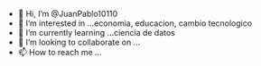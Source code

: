 - 👋 Hi, I’m @JuanPablo10110
- 👀 I’m interested in ...economia, educacion, cambio tecnologico
- 🌱 I’m currently learning ...ciencia de datos 
- 💞️ I’m looking to collaborate on ...
- 📫 How to reach me ...

<!---
JuanPablo10110/JuanPablo10110 is a ✨ special ✨ repository because its `README.md` (this file) appears on your GitHub profile.
You can click the Preview link to take a look at your changes.
--->

